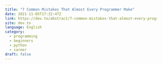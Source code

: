 ```yaml
---
title: "7 Common Mistakes That Almost Every Programmer Make"
date: 2021-11-05T17:32:47Z
link: https://dev.to/abstract/7-common-mistakes-that-almost-every-programmer-make-404h?utm_medium=RSS&utm_source=news.12bit.vn
site: dev.to
language: English
category:
  - programming
  - beginners
  - python
  - career
draft: false
---
```

